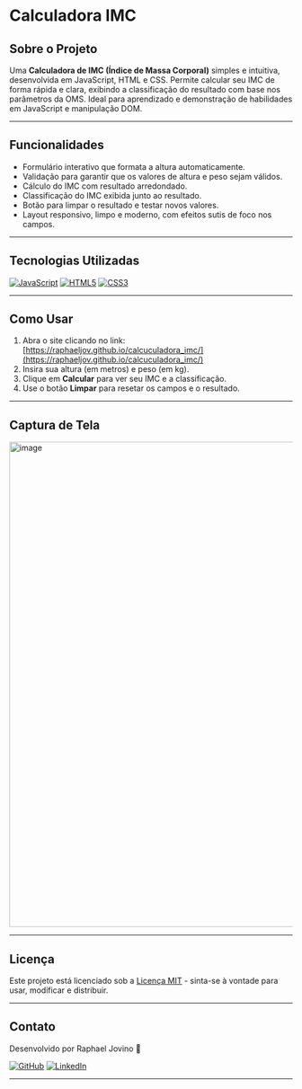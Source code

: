 # Calculadora IMC

## Sobre o Projeto
Uma **Calculadora de IMC (Índice de Massa Corporal)** simples e intuitiva, desenvolvida em JavaScript, HTML e CSS. Permite calcular seu IMC de forma rápida e clara, exibindo a classificação do resultado com base nos parâmetros da OMS. Ideal para aprendizado e demonstração de habilidades em JavaScript e manipulação DOM.

---

## Funcionalidades

- Formulário interativo que formata a altura automaticamente.
- Validação para garantir que os valores de altura e peso sejam válidos.
- Cálculo do IMC com resultado arredondado.
- Classificação do IMC exibida junto ao resultado.
- Botão para limpar o resultado e testar novos valores.
- Layout responsivo, limpo e moderno, com efeitos sutis de foco nos campos.

---

## Tecnologias Utilizadas

[![JavaScript](https://img.shields.io/badge/JavaScript-F7DF1E?logo=javascript&logoColor=black&style=for-the-badge)](#)
[![HTML5](https://img.shields.io/badge/HTML5-E34F26?logo=html5&logoColor=white&style=for-the-badge)](#)
[![CSS3](https://img.shields.io/badge/CSS3-1572B6?logo=css3&logoColor=white&style=for-the-badge)](#)


---

## Como Usar

1. Abra o site clicando no link: [https://raphaeljov.github.io/calcuculadora_imc/](https://raphaeljov.github.io/calcuculadora_imc/)
2. Insira sua altura (em metros) e peso (em kg).
3. Clique em **Calcular** para ver seu IMC e a classificação.
4. Use o botão **Limpar** para resetar os campos e o resultado.

---

## Captura de Tela

<img width="1913" height="864" alt="image" src="https://github.com/user-attachments/assets/8bf2f674-e646-4797-8303-fadecb869179" />


---

## Licença

Este projeto está licenciado sob a [Licença MIT](./LICENSE) - sinta-se à vontade para usar, modificar e distribuir.

---

## Contato

Desenvolvido por Raphael Jovino 👋

[![GitHub](https://img.shields.io/badge/GitHub-181717?style=for-the-badge&logo=github&logoColor=white)](https://github.com/RaphaelJov)
[![LinkedIn](https://img.shields.io/badge/LinkedIn-0A66C2?style=for-the-badge&logo=linkedin&logoColor=white)](https://www.linkedin.com/in/raphael-jovino-desenvolvedor-programador-analista/)


---
